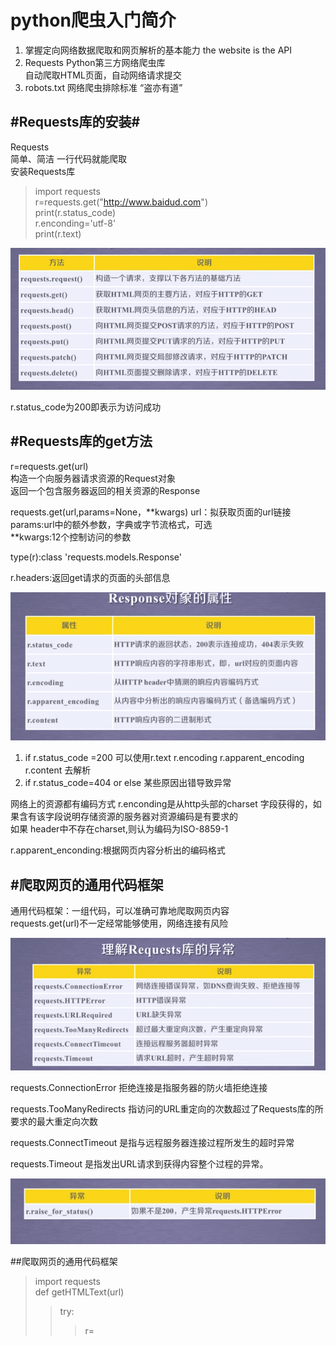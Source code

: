 <h1>python爬虫入门简介</h1>

1. 掌握定向网络数据爬取和网页解析的基本能力
the website is the API
2. Requests Python第三方网络爬虫库   
   自动爬取HTML页面，自动网络请求提交
3. robots.txt 网络爬虫排除标准 “盗亦有道”

#Requests库的安装#
---
Requests   
简单、简洁 一行代码就能爬取  
安装Requests库  


>import requests  
>r=requests.get("http://www.baidud.com")  
>print(r.status_code)  
>r.enconding='utf-8'  
>print(r.text)     



![picture](https://github.com/majikaisteve123456/crawler_notes/blob/master/picture1.png?raw=true)

r.status_code为200即表示为访问成功

#Requests库的get方法
---
r=requests.get(url)  
构造一个向服务器请求资源的Request对象  
返回一个包含服务器返回的相关资源的Response

requests.get(url,params=None，**kwargs)
url：拟获取页面的url链接
params:url中的额外参数，字典或字节流格式，可选  
**kwargs:12个控制访问的参数 

type(r):class 'requests.models.Response'

r.headers:返回get请求的页面的头部信息   



![picture2](https://github.com/majikaisteve123456/crawler_notes/blob/master/picture2.png?raw=true)

1. if r.status_code =200
   可以使用r.text r.encoding r.apparent_encoding r.content 去解析
2. if r.status_code=404 or else
   某些原因出错导致异常

网络上的资源都有编码方式 r.enconding是从http头部的charset 字段获得的，如果含有该字段说明存储资源的服务器对资源编码是有要求的  
如果 header中不存在charset,则认为编码为ISO-8859-1

r.apparent_enconding:根据网页内容分析出的编码格式

#爬取网页的通用代码框架
---
通用代码框架：一组代码，可以准确可靠地爬取网页内容  
requests.get(url)不一定经常能够使用，网络连接有风险    



![picture3](https://github.com/majikaisteve123456/crawler_notes/blob/master/picture3.png?raw=true)

requests.ConnectionError 拒绝连接是指服务器的防火墙拒绝连接  

requests.TooManyRedirects 指访问的URL重定向的次数超过了Requests库的所要求的最大重定向次数

requests.ConnectTimeout 是指与远程服务器连接过程所发生的超时异常

requests.Timeout 是指发出URL请求到获得内容整个过程的异常。

![picture4](https://github.com/majikaisteve123456/crawler_notes/blob/master/picture4.png?raw=true)   


##爬取网页的通用代码框架
>import requests  
>def getHTMLText(url)    
>>try:  
>>>r=
>




